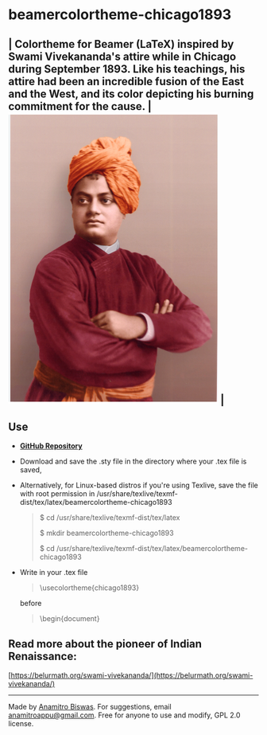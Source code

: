 # beamercolortheme-chicago1893
| Colortheme for Beamer (LaTeX) inspired by Swami Vivekananda's attire while in Chicago during September 1893. Like his teachings, his attire had been an incredible fusion of the East and the West, and its color depicting his burning commitment for the cause. | ![Swami Vivekananda](sv3.png) |
--------------------------

## Use
- [**GitHub Repository**](https://github.com/anamitro/beamercolortheme-chicago1893)
- Download and save the .sty file in the directory where your .tex file is saved,
- Alternatively, for Linux-based distros if you're using Texlive, save the file with root permission in /usr/share/texlive/texmf-dist/tex/latex/beamercolortheme-chicago1893
  
  > $ cd /usr/share/texlive/texmf-dist/tex/latex
  >
  > $ mkdir beamercolortheme-chicago1893
  >
  > $ cd /usr/share/texlive/texmf-dist/tex/latex/beamercolortheme-chicago1893
  
- Write in your .tex file
  
  > \usecolortheme{chicago1893}
  
  before

  > \begin{document}

## Read more about the pioneer of Indian Renaissance:
[https://belurmath.org/swami-vivekananda/](https://belurmath.org/swami-vivekananda/)

___________

Made by [Anamitro Biswas](https://anamitro.github.io). For suggestions, email anamitroappu@gmail.com. Free for anyone to use and modify, GPL 2.0 license.
